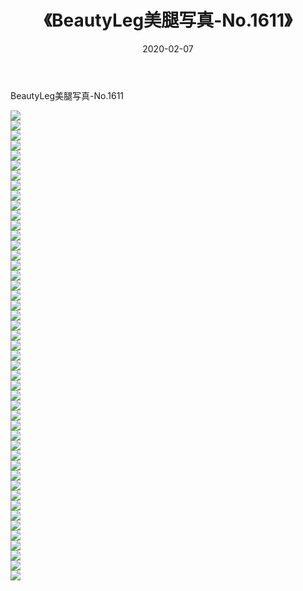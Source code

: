 ﻿---
layout: post
title:  《BeautyLeg美腿写真-No.1611》
date:   2020-02-07
img: http://img.660000.xyz/Sharelink/网络美图/2020/BeautyLeg美腿写真-No.1611/000.jpg
categories: [美女, 清纯, 唯美]
---

BeautyLeg美腿写真-No.1611

  ![](http://img.660000.xyz/Sharelink/网络美图/2020/BeautyLeg美腿写真-No.1611/001.jpg) <br> ![](http://img.660000.xyz/Sharelink/网络美图/2020/BeautyLeg美腿写真-No.1611/002.jpg) <br> ![](http://img.660000.xyz/Sharelink/网络美图/2020/BeautyLeg美腿写真-No.1611/003.jpg) <br> ![](http://img.660000.xyz/Sharelink/网络美图/2020/BeautyLeg美腿写真-No.1611/004.jpg) <br> ![](http://img.660000.xyz/Sharelink/网络美图/2020/BeautyLeg美腿写真-No.1611/005.jpg) <br> ![](http://img.660000.xyz/Sharelink/网络美图/2020/BeautyLeg美腿写真-No.1611/006.jpg) <br> ![](http://img.660000.xyz/Sharelink/网络美图/2020/BeautyLeg美腿写真-No.1611/007.jpg) <br> ![](http://img.660000.xyz/Sharelink/网络美图/2020/BeautyLeg美腿写真-No.1611/008.jpg) <br> ![](http://img.660000.xyz/Sharelink/网络美图/2020/BeautyLeg美腿写真-No.1611/009.jpg) <br> ![](http://img.660000.xyz/Sharelink/网络美图/2020/BeautyLeg美腿写真-No.1611/010.jpg) <br> ![](http://img.660000.xyz/Sharelink/网络美图/2020/BeautyLeg美腿写真-No.1611/011.jpg) <br> ![](http://img.660000.xyz/Sharelink/网络美图/2020/BeautyLeg美腿写真-No.1611/012.jpg) <br> ![](http://img.660000.xyz/Sharelink/网络美图/2020/BeautyLeg美腿写真-No.1611/013.jpg) <br> ![](http://img.660000.xyz/Sharelink/网络美图/2020/BeautyLeg美腿写真-No.1611/014.jpg) <br> ![](http://img.660000.xyz/Sharelink/网络美图/2020/BeautyLeg美腿写真-No.1611/015.jpg) <br> ![](http://img.660000.xyz/Sharelink/网络美图/2020/BeautyLeg美腿写真-No.1611/016.jpg) <br> ![](http://img.660000.xyz/Sharelink/网络美图/2020/BeautyLeg美腿写真-No.1611/017.jpg) <br> ![](http://img.660000.xyz/Sharelink/网络美图/2020/BeautyLeg美腿写真-No.1611/018.jpg) <br> ![](http://img.660000.xyz/Sharelink/网络美图/2020/BeautyLeg美腿写真-No.1611/019.jpg) <br> ![](http://img.660000.xyz/Sharelink/网络美图/2020/BeautyLeg美腿写真-No.1611/020.jpg) <br> ![](http://img.660000.xyz/Sharelink/网络美图/2020/BeautyLeg美腿写真-No.1611/021.jpg) <br> ![](http://img.660000.xyz/Sharelink/网络美图/2020/BeautyLeg美腿写真-No.1611/022.jpg) <br> ![](http://img.660000.xyz/Sharelink/网络美图/2020/BeautyLeg美腿写真-No.1611/023.jpg) <br> ![](http://img.660000.xyz/Sharelink/网络美图/2020/BeautyLeg美腿写真-No.1611/024.jpg) <br> ![](http://img.660000.xyz/Sharelink/网络美图/2020/BeautyLeg美腿写真-No.1611/025.jpg) <br> ![](http://img.660000.xyz/Sharelink/网络美图/2020/BeautyLeg美腿写真-No.1611/026.jpg) <br> ![](http://img.660000.xyz/Sharelink/网络美图/2020/BeautyLeg美腿写真-No.1611/027.jpg) <br> ![](http://img.660000.xyz/Sharelink/网络美图/2020/BeautyLeg美腿写真-No.1611/028.jpg) <br> ![](http://img.660000.xyz/Sharelink/网络美图/2020/BeautyLeg美腿写真-No.1611/029.jpg) <br> ![](http://img.660000.xyz/Sharelink/网络美图/2020/BeautyLeg美腿写真-No.1611/030.jpg) <br> ![](http://img.660000.xyz/Sharelink/网络美图/2020/BeautyLeg美腿写真-No.1611/031.jpg) <br> ![](http://img.660000.xyz/Sharelink/网络美图/2020/BeautyLeg美腿写真-No.1611/032.jpg) <br> ![](http://img.660000.xyz/Sharelink/网络美图/2020/BeautyLeg美腿写真-No.1611/033.jpg) <br> ![](http://img.660000.xyz/Sharelink/网络美图/2020/BeautyLeg美腿写真-No.1611/034.jpg) <br> ![](http://img.660000.xyz/Sharelink/网络美图/2020/BeautyLeg美腿写真-No.1611/035.jpg) <br> ![](http://img.660000.xyz/Sharelink/网络美图/2020/BeautyLeg美腿写真-No.1611/036.jpg) <br> ![](http://img.660000.xyz/Sharelink/网络美图/2020/BeautyLeg美腿写真-No.1611/037.jpg) <br> ![](http://img.660000.xyz/Sharelink/网络美图/2020/BeautyLeg美腿写真-No.1611/038.jpg) <br> ![](http://img.660000.xyz/Sharelink/网络美图/2020/BeautyLeg美腿写真-No.1611/039.jpg) <br> ![](http://img.660000.xyz/Sharelink/网络美图/2020/BeautyLeg美腿写真-No.1611/040.jpg) <br> ![](http://img.660000.xyz/Sharelink/网络美图/2020/BeautyLeg美腿写真-No.1611/041.jpg) <br> ![](http://img.660000.xyz/Sharelink/网络美图/2020/BeautyLeg美腿写真-No.1611/042.jpg) <br> ![](http://img.660000.xyz/Sharelink/网络美图/2020/BeautyLeg美腿写真-No.1611/043.jpg) <br> ![](http://img.660000.xyz/Sharelink/网络美图/2020/BeautyLeg美腿写真-No.1611/044.jpg) <br> ![](http://img.660000.xyz/Sharelink/网络美图/2020/BeautyLeg美腿写真-No.1611/045.jpg) <br> ![](http://img.660000.xyz/Sharelink/网络美图/2020/BeautyLeg美腿写真-No.1611/046.jpg) <br> ![](http://img.660000.xyz/Sharelink/网络美图/2020/BeautyLeg美腿写真-No.1611/047.jpg) <br>